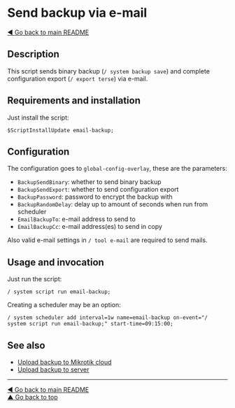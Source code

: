 Send backup via e-mail
======================

[◀ Go back to main README](../README.md)

Description
-----------

This script sends binary backup (`/ system backup save`) and complete
configuration export (`/ export terse`) via e-mail.


Requirements and installation
-----------------------------

Just install the script:

    $ScriptInstallUpdate email-backup;

Configuration
-------------

The configuration goes to `global-config-overlay`, these are the parameters:

* `BackupSendBinary`: whether to send binary backup
* `BackupSendExport`: whether to send configuration export
* `BackupPassword`: password to encrypt the backup with
* `BackupRandomDelay`: delay up to amount of seconds when run from scheduler
* `EmailBackupTo`: e-mail address to send to
* `EmailBackupCc`: e-mail address(es) to send in copy

Also valid e-mail settings in `/ tool e-mail` are required to send mails.

Usage and invocation
--------------------

Just run the script:

    / system script run email-backup;

Creating a scheduler may be an option:

    / system scheduler add interval=1w name=email-backup on-event="/ system script run email-backup;" start-time=09:15:00;

See also
--------

* [Upload backup to Mikrotik cloud](cloud-backup.md)
* [Upload backup to server](upload-backup.md)

---
[◀ Go back to main README](../README.md)  
[▲ Go back to top](#top)
